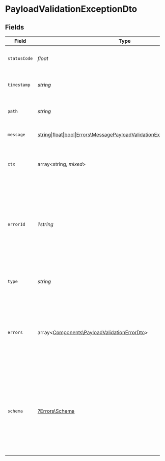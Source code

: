 # PayloadValidationExceptionDto


## Fields

| Field                                                                                                                                    | Type                                                                                                                                     | Required                                                                                                                                 | Description                                                                                                                              | Example                                                                                                                                  |
| ---------------------------------------------------------------------------------------------------------------------------------------- | ---------------------------------------------------------------------------------------------------------------------------------------- | ---------------------------------------------------------------------------------------------------------------------------------------- | ---------------------------------------------------------------------------------------------------------------------------------------- | ---------------------------------------------------------------------------------------------------------------------------------------- |
| `statusCode`                                                                                                                             | *float*                                                                                                                                  | :heavy_check_mark:                                                                                                                       | HTTP status code of the error response.                                                                                                  | 404                                                                                                                                      |
| `timestamp`                                                                                                                              | *string*                                                                                                                                 | :heavy_check_mark:                                                                                                                       | Timestamp of when the error occurred.                                                                                                    | 2024-12-12T13:00:00Z                                                                                                                     |
| `path`                                                                                                                                   | *string*                                                                                                                                 | :heavy_check_mark:                                                                                                                       | The path where the error occurred.                                                                                                       | /api/v1/resource                                                                                                                         |
| `message`                                                                                                                                | [string\|float\|bool\|Errors\MessagePayloadValidationExceptionDto4\|array\|null](../../Models/Errors/PayloadValidationExceptionDtoMessage.md) | :heavy_minus_sign:                                                                                                                       | Value that failed validation                                                                                                             | xx xx xx                                                                                                                                 |
| `ctx`                                                                                                                                    | array<string, *mixed*>                                                                                                                   | :heavy_minus_sign:                                                                                                                       | Optional context object for additional error details.                                                                                    | {<br/>"workflowId": "some_wf_id",<br/>"stepId": "some_wf_id"<br/>}                                                                       |
| `errorId`                                                                                                                                | *?string*                                                                                                                                | :heavy_minus_sign:                                                                                                                       | Optional unique identifier for the error, useful for tracking using Sentry and <br/>      New Relic, only available for 500.             | abc123                                                                                                                                   |
| `type`                                                                                                                                   | *string*                                                                                                                                 | :heavy_check_mark:                                                                                                                       | Type identifier for payload validation errors                                                                                            | PAYLOAD_VALIDATION_ERROR                                                                                                                 |
| `errors`                                                                                                                                 | array<[Components\PayloadValidationErrorDto](../../Models/Components/PayloadValidationErrorDto.md)>                                      | :heavy_check_mark:                                                                                                                       | Array of detailed validation errors                                                                                                      | [<br/>{<br/>"field": "user.name",<br/>"message": "must have required property 'name'",<br/>"value": {<br/>"age": 25<br/>},<br/>"schemaPath": "#/required"<br/>}<br/>] |
| `schema`                                                                                                                                 | [?Errors\Schema](../../Models/Errors/Schema.md)                                                                                          | :heavy_minus_sign:                                                                                                                       | The JSON schema that was used for validation                                                                                             | {<br/>"type": "object",<br/>"properties": {<br/>"name": {<br/>"type": "string"<br/>},<br/>"age": {<br/>"type": "number"<br/>}<br/>},<br/>"required": [<br/>"name"<br/>]<br/>} |